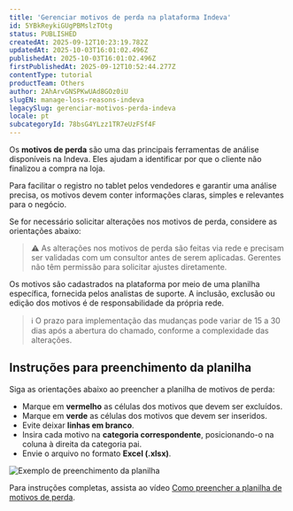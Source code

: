 ```yaml
---
title: 'Gerenciar motivos de perda na plataforma Indeva'
id: 5YBkReykiGUgPBMslzTOtg
status: PUBLISHED
createdAt: 2025-09-12T10:23:19.782Z
updatedAt: 2025-10-03T16:01:02.496Z
publishedAt: 2025-10-03T16:01:02.496Z
firstPublishedAt: 2025-09-12T10:52:44.277Z
contentType: tutorial
productTeam: Others
author: 2AhArvGNSPKwUAd8GOz0iU
slugEN: manage-loss-reasons-indeva
legacySlug: gerenciar-motivos-perda-indeva
locale: pt
subcategoryId: 78bsG4YLzz1TR7eUzFSf4F
---
```


Os **motivos de perda** são uma das principais ferramentas de análise disponíveis na Indeva. Eles ajudam a identificar por que o cliente não finalizou a compra na loja.

Para facilitar o registro no tablet pelos vendedores e garantir uma análise precisa, os motivos devem conter informações claras, simples e relevantes para o negócio.

Se for necessário solicitar alterações nos motivos de perda, considere as orientações abaixo:

> ⚠️ As alterações nos motivos de perda são feitas via rede e precisam ser validadas com um consultor antes de serem aplicadas. Gerentes não têm permissão para solicitar ajustes diretamente.

Os motivos são cadastrados na plataforma por meio de uma planilha específica, fornecida pelos analistas de suporte. A inclusão, exclusão ou edição dos motivos é de responsabilidade da própria rede.

> ℹ️ O prazo para implementação das mudanças pode variar de 15 a 30 dias após a abertura do chamado, conforme a complexidade das alterações.

## Instruções para preenchimento da planilha

Siga as orientações abaixo ao preencher a planilha de motivos de perda:

- Marque em **vermelho** as células dos motivos que devem ser excluídos.
- Marque em **verde** as células dos motivos que devem ser inseridos.
- Evite deixar **linhas em branco**.
- Insira cada motivo na **categoria correspondente**, posicionando-o na coluna à direita da categoria pai.
- Envie o arquivo no formato **Excel (.xlsx)**.

![Exemplo de preenchimento da planilha](https://cdn.statically.io/gh/vtexdocs/help-center-content/refs/heads/main/docs/pt/tutorials/indeva-by-vtex/tablet-e-lista-da-vez/gerenciar-motivos-perda-indeva_1.png)

Para instruções completas, assista ao vídeo [Como preencher a planilha de motivos de perda](https://www.loom.com/share/b157ebc71a434cbebebb2d84e1d11d54?sid=50529728-4dd7-4a7d-bd1b-2e014cdddd76).

